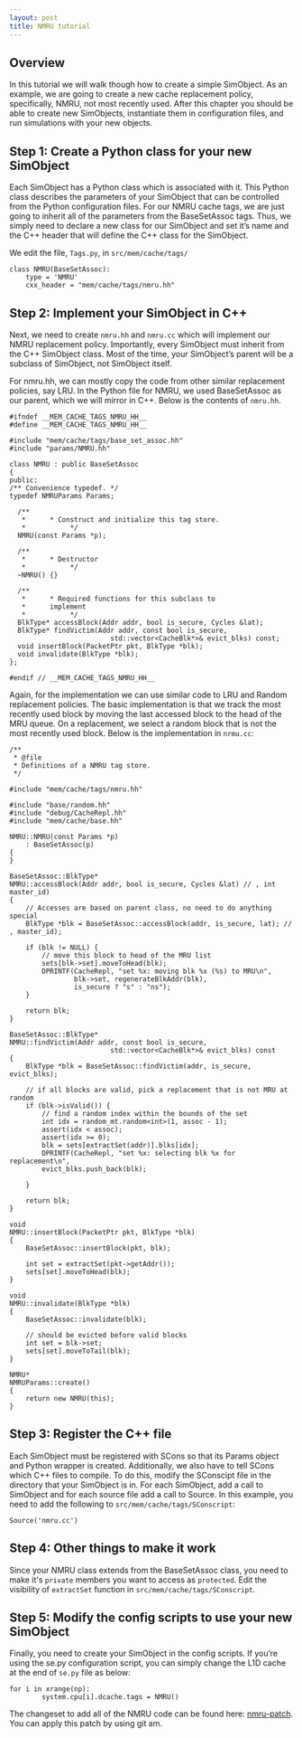 ```yaml
---
layout: post
title: NMRU tutorial
---
```


## Overview

In this tutorial we will walk though how to create a simple SimObject. As an example, we are going to create a new cache replacement policy, specifically, NMRU, not most recently used. After this chapter you should be able to create new SimObjects, instantiate them in configuration files, and run simulations with your new objects.

## Step 1: Create a Python class for your new SimObject

Each SimObject has a Python class which is associated with it. This Python class describes the parameters of your SimObject that can be controlled from the Python configuration files. For our NMRU cache tags, we are just going to inherit all of the parameters from the BaseSetAssoc tags. Thus, we simply need to declare a new class for our SimObject and set it’s name and the C++ header that will define the C++ class for the SimObject.

We edit the file, ```Tags.py```, in ```src/mem/cache/tags/```

```
class NMRU(BaseSetAssoc):
    type = 'NMRU'
    cxx_header = "mem/cache/tags/nmru.hh"
```

## Step 2: Implement your SimObject in C++

Next, we need to create ```nmru.hh``` and ```nmru.cc``` which will implement our NMRU replacement policy. Importantly, every SimObject must inherit from the C++ SimObject class. Most of the time, your SimObject’s parent will be a subclass of SimObject, not SimObject itself.

For nmru.hh, we can mostly copy the code from other similar replacement policies, say LRU. In the Python file for NMRU, we used BaseSetAssoc as our parent, which we will mirror in C++. Below is the contents of ```nmru.hh```.

```
#ifndef __MEM_CACHE_TAGS_NMRU_HH__
#define __MEM_CACHE_TAGS_NMRU_HH__

#include "mem/cache/tags/base_set_assoc.hh"
#include "params/NMRU.hh"

class NMRU : public BaseSetAssoc
{
public:
/** Convenience typedef. */
typedef NMRUParams Params;

  /**
   *      * Construct and initialize this tag store.
   *           */
  NMRU(const Params *p);

  /**
   *      * Destructor
   *           */
  ~NMRU() {}

  /**
   *      * Required functions for this subclass to
   *      implement
   *           */
  BlkType* accessBlock(Addr addr, bool is_secure, Cycles &lat);
  BlkType* findVictim(Addr addr, const bool is_secure,
                         std::vector<CacheBlk*>& evict_blks) const;
  void insertBlock(PacketPtr pkt, BlkType *blk);
  void invalidate(BlkType *blk);
};

#endif // __MEM_CACHE_TAGS_NMRU_HH__

```

Again, for the implementation we can use similar code to LRU and Random replacement policies. The basic implementation is that we track the most recently used block by moving the last accessed block to the head of the MRU queue. On a replacement, we select a random block that is not the most recently used block. Below is the implementation in ```nrmu.cc```:

```
/**
 * @file
 * Definitions of a NMRU tag store.
 */

#include "mem/cache/tags/nmru.hh"

#include "base/random.hh"
#include "debug/CacheRepl.hh"
#include "mem/cache/base.hh"

NMRU::NMRU(const Params *p)
    : BaseSetAssoc(p)
{
}

BaseSetAssoc::BlkType*
NMRU::accessBlock(Addr addr, bool is_secure, Cycles &lat) // , int master_id)
{
    // Accesses are based on parent class, no need to do anything special
    BlkType *blk = BaseSetAssoc::accessBlock(addr, is_secure, lat); // , master_id);

    if (blk != NULL) {
        // move this block to head of the MRU list
        sets[blk->set].moveToHead(blk);
        DPRINTF(CacheRepl, "set %x: moving blk %x (%s) to MRU\n",
                blk->set, regenerateBlkAddr(blk),
                is_secure ? "s" : "ns");
    }

    return blk;
}

BaseSetAssoc::BlkType*
NMRU::findVictim(Addr addr, const bool is_secure,
                         std::vector<CacheBlk*>& evict_blks) const
{
    BlkType *blk = BaseSetAssoc::findVictim(addr, is_secure, evict_blks);

    // if all blocks are valid, pick a replacement that is not MRU at random
    if (blk->isValid()) {
        // find a random index within the bounds of the set
        int idx = random_mt.random<int>(1, assoc - 1);
        assert(idx < assoc);
        assert(idx >= 0);
        blk = sets[extractSet(addr)].blks[idx];
        DPRINTF(CacheRepl, "set %x: selecting blk %x for replacement\n",
		evict_blks.push_back(blk);

    }

    return blk;
}

void
NMRU::insertBlock(PacketPtr pkt, BlkType *blk)
{
    BaseSetAssoc::insertBlock(pkt, blk);

    int set = extractSet(pkt->getAddr());
    sets[set].moveToHead(blk);
}

void
NMRU::invalidate(BlkType *blk)
{
    BaseSetAssoc::invalidate(blk);

    // should be evicted before valid blocks
    int set = blk->set;
    sets[set].moveToTail(blk);
}

NMRU*
NMRUParams::create()
{
    return new NMRU(this);
}
```

## Step 3: Register the C++ file

Each SimObject must be registered with SCons so that its Params object and Python wrapper is created. Additionally, we also have to tell SCons which C++ files to compile. To do this, modify the SConscipt file in the directory that your SimObject is in. For each SimObject, add a call to SimObject and for each source file add a call to Source. In this example, you need to add the following to ```src/mem/cache/tags/SConscript```:

```
Source('nmru.cc')
```

## Step 4: Other things to make it work

Since your NMRU class extends from the BaseSetAssoc class, you need to make it's ```private``` members you want to access as ```protected```. Edit the visibility of ```extractSet``` function in ```src/mem/cache/tags/SConscript```.

## Step 5: Modify the config scripts to use your new SimObject

Finally, you need to create your SimObject in the config scripts. If you’re using the se.py configuration script, you can simply change the L1D cache at the end of ```se.py``` file as below:

```
for i in xrange(np):
        system.cpu[i].dcache.tags = NMRU()
```

The changeset to add all of the NMRU code can be found here: [nmru-patch]({{site.baseurl}}/hws/nmru-patch). You can apply this patch by using git am.
